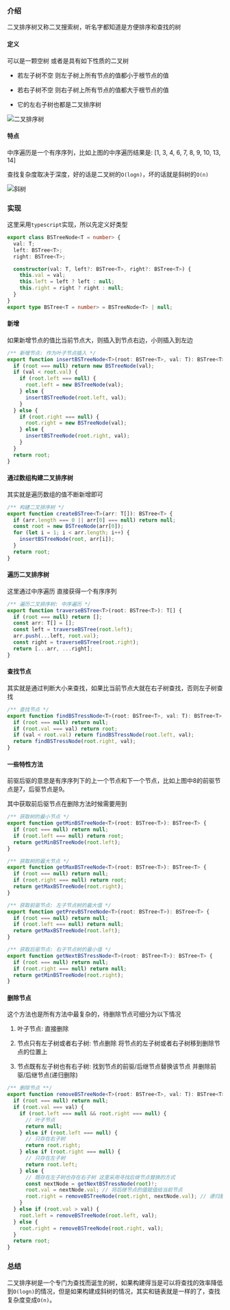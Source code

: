 ### 介绍

二叉排序树又称二叉搜索树，听名字都知道是方便排序和查找的树

#### 定义

可以是一颗空树 或者是具有如下性质的二叉树

-  若左子树不空 则左子树上所有节点的值都小于根节点的值

- 若右子树不空 则右子树上所有节点的值都大于根节点的值

-  它的左右子树也都是二叉排序树

![二叉排序树](https://cdn.wenye123.com/blog/202207101601556.png)

#### 特点

中序遍历是一个有序序列，比如上图的中序遍历结果是: [1, 3, 4, 6, 7, 8, 9, 10, 13, 14]

查找复杂度取决于深度，好的话是二叉树的`O(logn)`，坏的话就是斜树的`O(n)`

![斜树](https://cdn.wenye123.com/blog/202207101605976.png)

### 实现

这里采用`typescript`实现，所以先定义好类型

```typescript
export class BSTreeNode<T = number> {
  val: T;
  left: BSTree<T>;
  right: BSTree<T>;

  constructor(val: T, left?: BSTree<T>, right?: BSTree<T>) {
    this.val = val;
    this.left = left ? left : null;
    this.right = right ? right : null;
  }
}
export type BSTree<T = number> = BSTreeNode<T> | null;
```

#### 新增

如果新增节点的值比当前节点大，则插入到节点右边，小则插入到左边

```typescript
/** 新增节点: 作为叶子节点插入 */
export function insertBSTreeNode<T>(root: BSTree<T>, val: T): BSTree<T> {
  if (root === null) return new BSTreeNode(val);
  if (val < root.val) {
    if (root.left === null) {
      root.left = new BSTreeNode(val);
    } else {
      insertBSTreeNode(root.left, val);
    }
  } else {
    if (root.right === null) {
      root.right = new BSTreeNode(val);
    } else {
      insertBSTreeNode(root.right, val);
    }
  }
  return root;
}
```

#### 通过数组构建二叉排序树

其实就是遍历数组的值不断新增即可

```typescript
/** 构建二叉排序树 */
export function createBSTree<T>(arr: T[]): BSTree<T> {
  if (arr.length === 0 || arr[0] === null) return null;
  const root = new BSTreeNode(arr[0]);
  for (let i = 1; i < arr.length; i++) {
    insertBSTreeNode(root, arr[i]);
  }
  return root;
}
```

#### 遍历二叉排序树

这里通过中序遍历 直接获得一个有序序列

```typescript
/** 遍历二叉排序树: 中序遍历 */
export function traverseBSTree<T>(root: BSTree<T>): T[] {
  if (root === null) return [];
  const arr: T[] = [];
  const left = traverseBSTree(root.left);
  arr.push(...left, root.val);
  const right = traverseBSTree(root.right);
  return [...arr, ...right];
}
```

#### 查找节点

其实就是通过判断大小来查找，如果比当前节点大就在右子树查找，否则左子树查找

```typescript
/** 查找节点 */
export function findBSTressNode<T>(root: BSTree<T>, val: T): BSTree<T> {
  if (root === null) return null;
  if (root.val === val) return root;
  if (val < root.val) return findBSTressNode(root.left, val);
  return findBSTressNode(root.right, val);
}
```

#### 一些特性方法

前驱后驱的意思是有序序列下的上一个节点和下一个节点，比如上图中8的前驱节点是7，后驱节点是9。

其中获取前后驱节点在删除方法时候需要用到

```typescript
/** 获取树的最小节点 */
export function getMinBSTreeNode<T>(root: BSTree<T>): BSTree<T> {
  if (root === null) return null;
  if (root.left === null) return root;
  return getMinBSTreeNode(root.left);
}

/** 获取树的最大节点 */
export function getMaxBSTreeNode<T>(root: BSTree<T>): BSTree<T> {
  if (root === null) return null;
  if (root.right === null) return root;
  return getMaxBSTreeNode(root.right);
}

/** 获取前驱节点: 左子节点树的最大值 */
export function getPrevBSTreeNode<T>(root: BSTree<T>): BSTree<T> {
  if (root === null) return null;
  if (root.left === null) return null;
  return getMaxBSTreeNode(root.left);
}

/** 获取后驱节点: 右子节点树的最小值 */
export function getNextBSTressNode<T>(root: BSTree<T>): BSTree<T> {
  if (root === null) return null;
  if (root.right === null) return null;
  return getMinBSTreeNode(root.right);
}
```

#### 删除节点

这个方法也是所有方法中最复杂的，待删除节点可细分为以下情况

1. 叶子节点: 直接删除

2. 节点只有左子树或者右子树: 节点删除 将节点的左子树或者右子树移到删除节点的位置上

3. 节点既有左子树也有右子树: 找到节点的前驱/后继节点替换该节点 并删除前驱/后继节点(递归删除)

```typescript
/** 删除节点 **/
export function removeBSTreeNode<T>(root: BSTree<T>, val: T): BSTree<T> {
  if (root === null) return null;
  if (root.val === val) {
    if (root.left === null && root.right === null) {
      // 叶子节点
      return null;
    } else if (root.left === null) {
      // 只存在右子树
      return root.right;
    } else if (root.right === null) {
      // 只存在左子树
      return root.left;
    } else {
      // 既存在左子树也存在右子树 这里采用寻找后继节点替换的方式
      const nextNode = getNextBSTressNode(root)!;
      root.val = nextNode.val; // 将后继节点的值赋值给当前节点
      root.right = removeBSTreeNode(root.right, nextNode.val); // 递归删除后继节点
    }
  } else if (root.val > val) {
    root.left = removeBSTreeNode(root.left, val);
  } else {
    root.right = removeBSTreeNode(root.right, val);
  }
  return root;
}
```

### 总结

二叉排序树是一个专门为查找而诞生的树，如果构建得当是可以将查找的效率降低到`O(logn)`的情况，但是如果构建成斜树的情况，其实和链表就是一样的了，查找复杂度变成`O(n)`。

